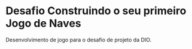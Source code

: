 # Desafio Construindo o seu primeiro Jogo de Naves

Desenvolvimento de jogo para o desafio de projeto da DIO.
